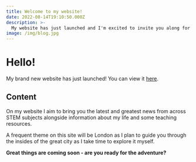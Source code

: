 ```yaml
---
title: Welcome to my website!
date: 2022-08-14T19:10:50.000Z
description: >-
  My website has just launched and I'm excited to invite you along for the ride!
image: /img/blog.jpg
---
```


# Hello!

My brand new website has just launched! You can view it [here](https://neoski.tk).

## Content

On my website I aim to bring you the latest and greatest news from across STEM subjects alongside information about my life and some teaching resources.

A frequent theme on this site will be London as I plan to guide you through the insides of the great city as I take time to explore it myself.

**Great things are coming soon - are you ready for the adventure?**
